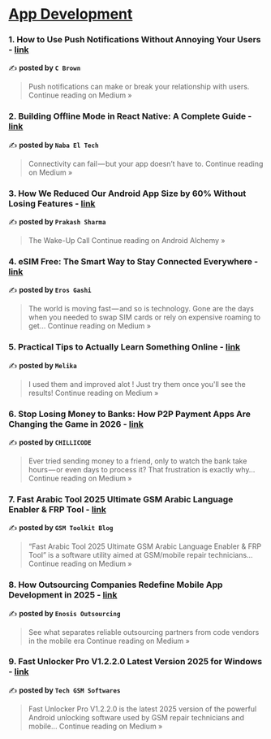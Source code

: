 
<h1><a href=https://medium.com/tag/mobile-app-development/recommended target="_blank" rel="noopener noreferrer">App Development</a></h1>
<h3>1. How to Use Push Notifications Without Annoying Your Users - <a href="https://medium.com/@c.brown21109/how-to-use-push-notifications-without-annoying-your-users-d69804fd864f?source=rss------mobile_app_development-5" target="_blank" rel="noopener noreferrer">link</a></h3>

✍️ **posted by `C Brown`**

<blockquote>Push notifications can make or break your relationship with users.
Continue reading on Medium »</blockquote>

<h3>2. Building Offline Mode in React Native: A Complete Guide - <a href="https://medium.com/@naba.el.tech/building-offline-mode-in-react-native-a-complete-guide-45b4ffea2a34?source=rss------mobile_app_development-5" target="_blank" rel="noopener noreferrer">link</a></h3>

✍️ **posted by `Naba El Tech`**

<blockquote>Connectivity can fail — but your app doesn’t have to.
Continue reading on Medium »</blockquote>

<h3>3. How We Reduced Our Android App Size by 60% Without Losing Features - <a href="https://medium.com/android-alchemy/how-we-reduced-our-android-app-size-by-60-without-losing-features-c50babfc6325?source=rss------mobile_app_development-5" target="_blank" rel="noopener noreferrer">link</a></h3>

✍️ **posted by `Prakash Sharma`**

<blockquote>The Wake-Up Call
Continue reading on Android Alchemy »</blockquote>

<h3>4.  eSIM Free: The Smart Way to Stay Connected Everywhere - <a href="https://medium.com/@info_94221/esim-free-the-smart-way-to-stay-connected-everywhere-53c2a0755aa8?source=rss------mobile_app_development-5" target="_blank" rel="noopener noreferrer">link</a></h3>

✍️ **posted by `Eros Gashi`**

<blockquote>The world is moving fast — and so is technology. Gone are the days when you needed to swap SIM cards or rely on expensive roaming to get…
Continue reading on Medium »</blockquote>

<h3>5.  Practical Tips to Actually Learn Something Online - <a href="https://medium.com/@melikakazemi8824/practical-tips-to-actually-learn-something-online-141641c2e4bc?source=rss------mobile_app_development-5" target="_blank" rel="noopener noreferrer">link</a></h3>

✍️ **posted by `Melika`**

<blockquote>I used them and improved alot ! Just try them once you'll see the results!
Continue reading on Medium »</blockquote>

<h3>6. Stop Losing Money to Banks: How P2P Payment Apps Are Changing the Game in 2026 - <a href="https://medium.com/@CHILLICODE/stop-losing-money-to-banks-how-p2p-payment-apps-are-changing-the-game-in-2026-64b765785cc0?source=rss------mobile_app_development-5" target="_blank" rel="noopener noreferrer">link</a></h3>

✍️ **posted by `CHILLICODE`**

<blockquote>Ever tried sending money to a friend, only to watch the bank take hours — or even days to process it? That frustration is exactly why…
Continue reading on Medium »</blockquote>

<h3>7. Fast Arabic Tool 2025 Ultimate GSM Arabic Language Enabler & FRP Tool - <a href="https://medium.com/@uch0686/fast-arabic-tool-2025-ultimate-gsm-arabic-language-enabler-frp-tool-b23fe564e650?source=rss------mobile_app_development-5" target="_blank" rel="noopener noreferrer">link</a></h3>

✍️ **posted by `GSM Toolkit Blog`**

<blockquote>“Fast Arabic Tool 2025 Ultimate GSM Arabic Language Enabler & FRP Tool” is a software utility aimed at GSM/mobile repair technicians…
Continue reading on Medium »</blockquote>

<h3>8. How Outsourcing Companies Redefine Mobile App Development in 2025 - <a href="https://medium.com/@enosisoutsourcing/mobile-app-development-outsourcing-companies-498b41f86bd2?source=rss------mobile_app_development-5" target="_blank" rel="noopener noreferrer">link</a></h3>

✍️ **posted by `Enosis Outsourcing`**

<blockquote>See what separates reliable outsourcing partners from code vendors in the mobile era
Continue reading on Medium »</blockquote>

<h3>9. Fast Unlocker Pro V1.2.2.0 Latest Version 2025 for Windows - <a href="https://medium.com/@fullygamingupdate/fast-unlocker-pro-v1-2-2-0-latest-version-2025-for-windows-4b565d20ffc4?source=rss------mobile_app_development-5" target="_blank" rel="noopener noreferrer">link</a></h3>

✍️ **posted by `Tech GSM Softwares`**

<blockquote>Fast Unlocker Pro V1.2.2.0 is the latest 2025 version of the powerful Android unlocking software used by GSM repair technicians and mobile…
Continue reading on Medium »</blockquote>

